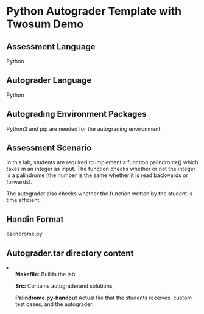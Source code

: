 <h1>Python Autograder Template with Twosum Demo</h1>

<h2>Assessment Language</h2>
Python

<h2>Autograder Language</h2>
Python

<h2>Autograding Environment Packages</h2>
Python3 and pip are needed for the autograding environment.

<h2>Assessment Scenario</h2>
In this lab, students are required to implement a function palindrome() which takes in an integer as input. The function checks whether or not the integer is a palindrome (the number is the same whether it is read backwards or forwards).

The autograder also checks whether the function written by the student is time efficient.

<h2>Handin Format</h2>
palindrome.py

<h2>Autograder.tar directory content</h2>
<li>
<ul><b>Makefile:</b> Builds the lab</ul>
<ul><b>Src:</b> Contains autograderand solutions</ul>
<ul><b>Palindrome.py-handout</b> Actual file that the students receives, custom test cases, and the autograder.</ul>
</li>

